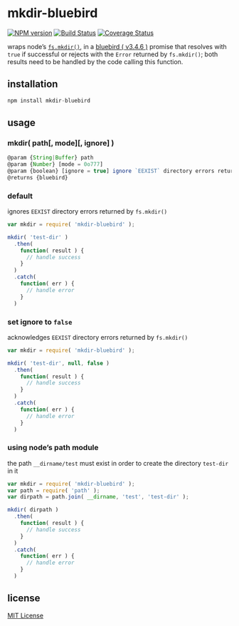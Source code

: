 # mkdir-bluebird
[![NPM version][npm-image]][npm-url] [![Build Status][travis-image]][travis-url] [![Coverage Status][coveralls-image]][coveralls-url]

wraps node’s [`fs.mkdir()`][1], in a [bluebird ( v3.4.6 )][2] promise that resolves with `true` if successful or rejects with the `Error` returned by `fs.mkdir()`; both results need to be handled by the code calling this function.

## installation
```javascript
npm install mkdir-bluebird
```

## usage
### mkdir( path[, mode][, ignore] )
```javascript
@param {String|Buffer} path
@param {Number} [mode = 0o777]
@param {boolean} [ignore = true] ignore `EEXIST` directory errors returned by `fs.mkdir()`
@returns {bluebird}
```

### default
ignores `EEXIST` directory errors returned by `fs.mkdir()`
```javascript
var mkdir = require( 'mkdir-bluebird' );

mkdir( 'test-dir' )
  .then(
    function( result ) {
      // handle success
    }
  )
  .catch(
    function( err ) {
      // handle error
    }
  )
```

### set ignore to `false`
acknowledges `EEXIST` directory errors returned by `fs.mkdir()`
```javascript
var mkdir = require( 'mkdir-bluebird' );

mkdir( 'test-dir', null, false )
  .then(
    function( result ) {
      // handle success
    }
  )
  .catch(
    function( err ) {
      // handle error
    }
  )
```

### using node’s path module
the path `__dirname/test` must exist in order to create the directory `test-dir` in it
```javascript
var mkdir = require( 'mkdir-bluebird' );
var path = require( 'path' );
var dirpath = path.join( __dirname, 'test', 'test-dir' );

mkdir( dirpath )
  .then(
    function( result ) {
      // handle success
    }
  )
  .catch(
    function( err ) {
      // handle error
    }
  )
```

## license
[MIT License][3]

[1]: https://nodejs.org/api/fs.html#fs_fs_mkdir_path_mode_callback
[2]: https://www.npmjs.com/package/bluebird
[3]: https://raw.githubusercontent.com/dan-nl/mkdir-bluebird/master/license.txt
[travis-image]: https://travis-ci.org/dan-nl/mkdir-bluebird.svg?branch=master
[travis-url]: https://travis-ci.org/dan-nl/mkdir-bluebird
[coveralls-image]: https://coveralls.io/repos/github/dan-nl/mkdir-bluebird/badge.svg?branch=master
[coveralls-url]: https://coveralls.io/github/dan-nl/mkdir-bluebird?branch=master
[npm-image]: https://img.shields.io/npm/v/mkdir-bluebird.svg
[npm-url]: https://www.npmjs.com/package/mkdir-bluebird